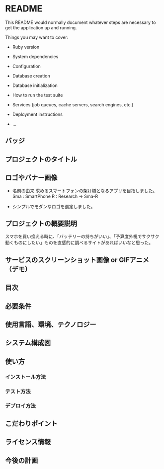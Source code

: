# README

This README would normally document whatever steps are necessary to get the
application up and running.

Things you may want to cover:

* Ruby version

* System dependencies

* Configuration

* Database creation

* Database initialization

* How to run the test suite

* Services (job queues, cache servers, search engines, etc.)

* Deployment instructions

* ...

## バッジ
## プロジェクトのタイトル
## ロゴやバナー画像

- 名前の由来
求めるスマートフォンの架け橋となるアプリを目指しました。
Sma : SmartPhone
R : Research
-> Sma-R

- シンプルでモダンなロゴを選定しました。

## プロジェクトの概要説明
スマホを買い換える時に、「バッテリーの持ちがいい」、「予算度外視でサクサク動くものにしたい」ものを直感的に調べるサイトがあればいいなと思った。
## サービスのスクリーンショット画像 or GIFアニメ（デモ）
## 目次
## 必要条件
## 使用言語、環境、テクノロジー
## システム構成図
## 使い方
### インストール方法
### テスト方法
### デプロイ方法
## こだわりポイント
## ライセンス情報
## 今後の計画 
